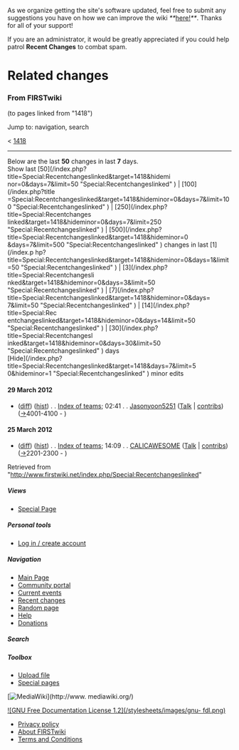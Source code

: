As we organize getting the site's software updated, feel free to submit any
suggestions you have on how we can improve the wiki
_**_[here!](/index.php/User:Hallry/Suggestions "User:Hallry/Suggestions"
)_**_. Thanks for all of your support!

If you are an administrator, it would be greatly appreciated if you could help
patrol **Recent Changes** to combat spam.

# Related changes

### From FIRSTwiki

(to pages linked from "1418")

Jump to: navigation, search

&lt; [1418](/index.php?title=1418&redirect=no "1418" )  

* * *

Below are the last **50** changes in last **7** days.  
Show last [50](/index.php?title=Special:Recentchangeslinked&target=1418&hidemi
nor=0&days=7&limit=50 "Special:Recentchangeslinked" ) | [100](/index.php?title
=Special:Recentchangeslinked&target=1418&hideminor=0&days=7&limit=100
"Special:Recentchangeslinked" ) | [250](/index.php?title=Special:Recentchanges
linked&target=1418&hideminor=0&days=7&limit=250 "Special:Recentchangeslinked"
) | [500](/index.php?title=Special:Recentchangeslinked&target=1418&hideminor=0
&days=7&limit=500 "Special:Recentchangeslinked" ) changes in last [1](/index.p
hp?title=Special:Recentchangeslinked&target=1418&hideminor=0&days=1&limit=50
"Special:Recentchangeslinked" ) | [3](/index.php?title=Special:Recentchangesli
nked&target=1418&hideminor=0&days=3&limit=50 "Special:Recentchangeslinked" ) |
[7](/index.php?title=Special:Recentchangeslinked&target=1418&hideminor=0&days=
7&limit=50 "Special:Recentchangeslinked" ) | [14](/index.php?title=Special:Rec
entchangeslinked&target=1418&hideminor=0&days=14&limit=50
"Special:Recentchangeslinked" ) | [30](/index.php?title=Special:Recentchangesl
inked&target=1418&hideminor=0&days=30&limit=50 "Special:Recentchangeslinked" )
days  
[Hide](/index.php?title=Special:Recentchangeslinked&target=1418&days=7&limit=5
0&hideminor=1 "Special:Recentchangeslinked" ) minor edits

#### 29 March 2012

  * ([diff](/index.php?title=Index_of_teams&curid=708&diff=95466&oldid=95026 "Index of teams" )) ([hist](/index.php?title=Index_of_teams&curid=708&action=history "Index of teams" )) . . [Index of teams](/index.php/Index_of_teams "Index of teams" ); 02:41 . . [Jasonyoon5251](/index.php?title=User:Jasonyoon5251&action=edit "User:Jasonyoon5251" ) ([Talk](/index.php?title=User_talk:Jasonyoon5251&action=edit "User talk:Jasonyoon5251" ) | [contribs](/index.php?title=Special:Contributions&target=Jasonyoon5251 "Special:Contributions" )) ([→](/index.php/Index_of_teams#4001-4100 "Index of teams" )4001-4100 - )

#### 25 March 2012

  * ([diff](/index.php?title=Index_of_teams&curid=708&diff=95026&oldid=92521 "Index of teams" )) ([hist](/index.php?title=Index_of_teams&curid=708&action=history "Index of teams" )) . . [Index of teams](/index.php/Index_of_teams "Index of teams" ); 14:09 . . [CALICAWESOME](/index.php?title=User:CALICAWESOME&action=edit "User:CALICAWESOME" ) ([Talk](/index.php/User_talk:CALICAWESOME "User talk:CALICAWESOME" ) | [contribs](/index.php?title=Special:Contributions&target=CALICAWESOME "Special:Contributions" )) ([→](/index.php/Index_of_teams#2201-2300 "Index of teams" )2201-2300 - )

Retrieved from
"<http://www.firstwiki.net/index.php/Special:Recentchangeslinked>"

##### Views

  * [Special Page](/index.php/Special:Recentchangeslinked/1418)

##### Personal tools

  * [Log in / create account](/index.php?title=Special:Userlogin&returnto=Special:Recentchangeslinked)

[](/index.php/Main_Page "Main Page" )

##### Navigation

  * [Main Page](/index.php/Main_Page)
  * [Community portal](/index.php/FIRSTwiki:Community_portal)
  * [Current events](/index.php/Current_events)
  * [Recent changes](/index.php/Special:Recentchanges)
  * [Random page](/index.php/Special:Random)
  * [Help](/index.php/FIRSTwiki:Help)
  * [Donations](/index.php/FIRSTwiki:Site_support)

##### Search



##### Toolbox

  * [Upload file](/index.php/Special:Upload)
  * [Special pages](/index.php/Special:Specialpages)

[![MediaWiki](/skins/common/images/poweredby_mediawiki_88x31.png)](http://www.
mediawiki.org/)

[![GNU Free Documentation License 1.2](/stylesheets/images/gnu-
fdl.png)](http://www.gnu.org/copyleft/fdl.html)

  * [Privacy policy](/index.php/FIRSTwiki:Privacy_policy "FIRSTwiki:Privacy policy" )
  * [About FIRSTwiki](/index.php/FIRSTwiki:About "FIRSTwiki:About" )
  * [Terms and Conditions](/index.php/FIRSTwiki:Terms_and_conditions "FIRSTwiki:Terms and conditions" )

